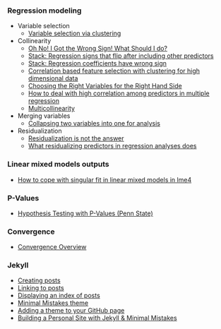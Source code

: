 ### Regression modeling

- Variable selection
    - [Variable selection via clustering](https://web.stanford.edu/class/stats202/content/lec5-condensed.pdf)
- Collinearity
    - [Oh No! I Got the Wrong Sign! What Should I do?](http://www.stat.columbia.edu/~gelman/stuff_for_blog/oh_no_I_got_the_wrong_sign.pdf)
    - [Stack: Regression signs that flip after including other predictors](https://stats.stackexchange.com/questions/1580/regression-coefficients-that-flip-sign-after-including-other-predictors)
    - [Stack: Regression coefficients have wrong sign](https://stats.stackexchange.com/questions/198271/regression-coefficients-seem-to-have-the-wrong-sign-can-i-force-them-to-have-a)
    - [Correlation based feature selection with clustering for high dimensional data](https://www.sciencedirect.com/science/article/pii/S2314717218300059)
    - [Choosing the Right Variables for the Right Hand Side](https://www.kellogg.northwestern.edu/faculty/dranove/htm/dranove/coursepages/Mgmt%20469/choosing%20variables.pdf)
    - [How to deal with high correlation among predictors in multiple regression](https://stats.stackexchange.com/questions/38093/how-to-deal-with-high-correlation-among-predictors-in-multiple-regression)
    - [Multicollinearity](https://statisticsbyjim.com/regression/multicollinearity-in-regression-analysis/)
- Merging variables 
    - [Collapsing two variables into one for analysis](https://stats.stackexchange.com/questions/32472/collapsing-combining-two-variables-into-one-for-analysis)
- Residualization
    - [Residualization is not the answer](https://www.sciencedirect.com/science/article/abs/pii/S0049089X12001160)
    - [What residualizing predictors in regression analyses does](https://digitalcommons.wayne.edu/cgi/viewcontent.cgi?article=1022&context=psychfrp)

### Linear mixed models outputs

- [How to cope with singular fit in linear mixed models in lme4](https://stackoverflow.com/questions/54597496/how-to-cope-with-a-singular-fit-in-a-linear-mixed-model-lme4)

### P-Values

- [Hypothesis Testing with P-Values (Penn State)](https://online.stat.psu.edu/statprogram/reviews/statistical-concepts/hypothesis-testing/p-value-approach)

### Convergence

- [Convergence Overview](https://biologyforfun.wordpress.com/2018/04/09/help-i-have-convergence-warnings/)

### Jekyll

- [Creating posts](https://michaelsoolee.com/jekyll-post-page/)
- [Linking to posts](https://aspirethemes.com/blog/link-to-post-jekyll)
- [Displaying an index of posts](https://jekyllrb.com/docs/posts/)
- [Minimal Mistakes theme](https://mmistakes.github.io/minimal-mistakes/docs/quick-start-guide/)
- [Adding a theme to your GitHub page](https://help.github.com/en/github/working-with-github-pages/adding-a-theme-to-your-github-pages-site-using-jekyll#adding-a-jekyll-theme-in-your-sites-_configyml-file)
- [Building a Personal Site with Jekyll & Minimal Mistakes](http://www.pwills.com/posts/2017/12/20/website.html)